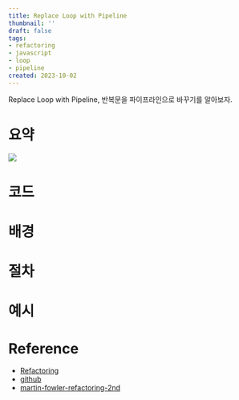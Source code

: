 ```yaml
---
title: Replace Loop with Pipeline
thumbnail: ''
draft: false
tags:
- refactoring
- javascript
- loop
- pipeline
created: 2023-10-02
---
```


Replace Loop with Pipeline, 반복문을 파이프라인으로 바꾸기를 알아보자.

# 요약

![](Refactoring_41_ReplaceLoopWithPipeline_0.png)

# 코드

# 배경

# 절차

# 예시

# Reference

* [Refactoring](https://product.kyobobook.co.kr/detail/S000001810241)
* [github](https://github.com/WegraLee/Refactoring)
* [martin-fowler-refactoring-2nd](https://github.com/wickedwukong/martin-fowler-refactoring-2nd)
